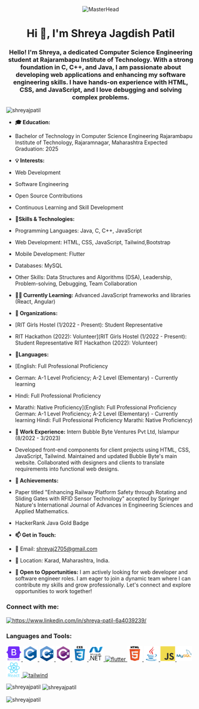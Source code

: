 <p align="center">
  <img src="https://camo.githubusercontent.com/b70081ec9c6d16a35bf18610619030bfc810cda3118051cf75ace93700e233c1/68747470733a2f2f63646e2e6472696262626c652e636f6d2f75736572732f313336343032392f73637265656e73686f74732f31363039333236382f6d656469612f36386538326137666234393034363134613930363664366235343063313462322e676966" alt="MasterHead" height="300" width="600"/>
</p>


<h1 align="center">Hi 👋, I'm Shreya Jagdish Patil</h1>
<h3 align="center">Hello! I'm Shreya, a dedicated Computer Science Engineering student at Rajarambapu Institute of Technology. With a strong foundation in C, C++, and Java, I am passionate about developing web applications and enhancing my software engineering skills. I have hands-on experience with HTML, CSS, and JavaScript, and I love debugging and solving complex problems.</h3>

<p align="left"> <img src="https://komarev.com/ghpvc/?username=shreyajpatil&label=Profile%20views&color=0e75b6&style=flat" alt="shreyajpatil" /> </p>

- **🎓 Education:**
- Bachelor of Technology in Computer Science Engineering Rajarambapu Institute of Technology, Rajaramnagar, Maharashtra Expected Graduation: 2025

- **💡 Interests:**
- Web Development
- Software Engineering
- Open Source Contributions
- Continuous Learning and Skill Development

- **🔭Skills & Technologies:**
- Programming Languages: Java, C, C++, JavaScript
- Web Development: HTML, CSS, JavaScript, Tailwind,Bootstrap
- Mobile Development: Flutter
- Databases: MySQL
- Other Skills: Data Structures and Algorithms (DSA), Leadership, Problem-solving, Debugging, Team Collaboration

- **👨‍💻 Currently Learning:** Advanced JavaScript frameworks and libraries (React, Angular)

- **🤝 Organizations:**
- [RIT Girls Hostel (1/2022 - Present): Student Representative
-  RIT Hackathon (2022): Volunteer](RIT Girls Hostel (1/2022 - Present): Student Representative RIT Hackathon (2022): Volunteer)

- **🌟Languages:**
-  [English: Full Professional Proficiency
-  German: A-1 Level Proficiency; A-2 Level (Elementary) - Currently learning
-  Hindi: Full Professional Proficiency
-  Marathi: Native Proficiency](English: Full Professional Proficiency German: A-1 Level Proficiency; A-2 Level (Elementary) - Currently learning Hindi: Full 
   Professional Proficiency Marathi: Native Proficiency)

- **💼 Work Experience:** Intern Bubble Byte Ventures Pvt Ltd, Islampur (8/2022 - 3/2023)
-  Developed front-end components for client projects using HTML, CSS, JavaScript, Tailwind. Maintained and updated Bubble Byte's main website. Collaborated with 
   designers and clients to translate requirements into functional web designs.

- **🌟 Achievements:**
- Paper titled "Enhancing Railway Platform Safety through Rotating and Sliding Gates with RFID Sensor Technology" accepted by Springer Nature's International 
  Journal of Advances in Engineering Sciences and Applied Mathematics.
- HackerRank Java Gold Badge

- **📫 Get in Touch:**
- 📧 Email: shreyaj2705@gmail.com
- 📍 Location: Karad, Maharashtra, India. 


- **🤝 Open to Opportunities:** 
I am actively looking for web developer and software engineer roles. I am eager to join a dynamic team where I can contribute my skills and grow professionally. Let's connect and explore opportunities to work together!

<h3 align="left">Connect with me:</h3>
<p align="left">
<a href="https://linkedin.com/in/https://www.linkedin.com/in/shreya-patil-6a4039239/" target="blank"><img align="center" src="https://raw.githubusercontent.com/rahuldkjain/github-profile-readme-generator/master/src/images/icons/Social/linked-in-alt.svg" alt="https://www.linkedin.com/in/shreya-patil-6a4039239/" height="30" width="40" /></a>
</p>

<h3 align="left">Languages and Tools:</h3>
<p align="left"> <a href="https://getbootstrap.com" target="_blank" rel="noreferrer"> <img src="https://raw.githubusercontent.com/devicons/devicon/master/icons/bootstrap/bootstrap-plain-wordmark.svg" alt="bootstrap" width="40" height="40"/> </a> <a href="https://www.cprogramming.com/" target="_blank" rel="noreferrer"> <img src="https://raw.githubusercontent.com/devicons/devicon/master/icons/c/c-original.svg" alt="c" width="40" height="40"/> </a> <a href="https://www.w3schools.com/cpp/" target="_blank" rel="noreferrer"> <img src="https://raw.githubusercontent.com/devicons/devicon/master/icons/cplusplus/cplusplus-original.svg" alt="cplusplus" width="40" height="40"/> </a> <a href="https://www.w3schools.com/cs/" target="_blank" rel="noreferrer"> <img src="https://raw.githubusercontent.com/devicons/devicon/master/icons/csharp/csharp-original.svg" alt="csharp" width="40" height="40"/> </a> <a href="https://www.w3schools.com/css/" target="_blank" rel="noreferrer"> <img src="https://raw.githubusercontent.com/devicons/devicon/master/icons/css3/css3-original-wordmark.svg" alt="css3" width="40" height="40"/> </a> <a href="https://dotnet.microsoft.com/" target="_blank" rel="noreferrer"> <img src="https://raw.githubusercontent.com/devicons/devicon/master/icons/dot-net/dot-net-original-wordmark.svg" alt="dotnet" width="40" height="40"/> </a> <a href="https://flutter.dev" target="_blank" rel="noreferrer"> <img src="https://www.vectorlogo.zone/logos/flutterio/flutterio-icon.svg" alt="flutter" width="40" height="40"/> </a> <a href="https://www.w3.org/html/" target="_blank" rel="noreferrer"> <img src="https://raw.githubusercontent.com/devicons/devicon/master/icons/html5/html5-original-wordmark.svg" alt="html5" width="40" height="40"/> </a> <a href="https://www.java.com" target="_blank" rel="noreferrer"> <img src="https://raw.githubusercontent.com/devicons/devicon/master/icons/java/java-original.svg" alt="java" width="40" height="40"/> </a> <a href="https://developer.mozilla.org/en-US/docs/Web/JavaScript" target="_blank" rel="noreferrer"> <img src="https://raw.githubusercontent.com/devicons/devicon/master/icons/javascript/javascript-original.svg" alt="javascript" width="40" height="40"/> </a> <a href="https://www.mysql.com/" target="_blank" rel="noreferrer"> <img src="https://raw.githubusercontent.com/devicons/devicon/master/icons/mysql/mysql-original-wordmark.svg" alt="mysql" width="40" height="40"/> </a> <a href="https://reactjs.org/" target="_blank" rel="noreferrer"> <img src="https://raw.githubusercontent.com/devicons/devicon/master/icons/react/react-original-wordmark.svg" alt="react" width="40" height="40"/> </a> <a href="https://tailwindcss.com/" target="_blank" rel="noreferrer"> <img src="https://www.vectorlogo.zone/logos/tailwindcss/tailwindcss-icon.svg" alt="tailwind" width="40" height="40"/> </a> </p>

<p><img align="left" src="https://github-readme-stats.vercel.app/api/top-langs?username=shreyajpatil&show_icons=true&locale=en&layout=compact" alt="shreyajpatil" /></p>

<p>&nbsp;<img align="center" src="https://github-readme-stats.vercel.app/api?username=shreyajpatil&show_icons=true&locale=en" alt="shreyajpatil" /></p>

<p><img align="center" src="https://github-readme-streak-stats.herokuapp.com/?user=shreyajpatil&" alt="shreyajpatil" /></p>
